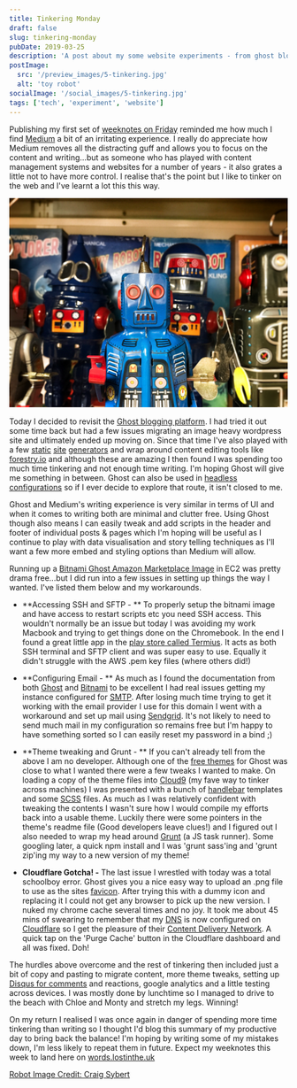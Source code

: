```yaml
---
title: Tinkering Monday
draft: false
slug: tinkering-monday
pubDate: 2019-03-25
description: 'A post about my some website experiments - from ghost blogging throught to static site generators and all the things in between'
postImage:
  src: '/preview_images/5-tinkering.jpg'
  alt: 'toy robot'
socialImage: '/social_images/5-tinkering.jpg'
tags: ['tech', 'experiment', 'website']
---
```


Publishing my first set of [weeknotes on Friday](http://words.lostinthe.uk/weeknotes-1-be-more-like-robbie/) reminded me how much I find [Medium](http://words.lostinthe.uk/tinkering-monday/medium.com) a bit of an irritating experience. I really do appreciate how Medium removes all the distracting guff and allows you to focus on the content and writing...but as someone who has played with content management systems and websites for a number of years - it also grates a little not to have more control. I realise that's the point but I like to tinker on the web and I've learnt a lot this this way.

![Toy robot](../post_images/robot-unsplashFULL.jpg)

Today I decided to revisit the [Ghost blogging platform](https://ghost.org/). I had tried it out some time back but had a few issues migrating an image heavy wordpress site and ultimately ended up moving on. Since that time I've also played with a few [static](https://gohugo.io/) [site](https://jekyllrb.com/) [generators](https://www.gatsbyjs.org/) and wrap around content editing tools like [forestry.io](https://forestry.io/) and although these are amazing I then found I was spending too much time tinkering and not enough time writing. I'm hoping Ghost will give me something in between. Ghost can also be used in [headless configurations](https://blog.ghost.org/jamstack/) so if I ever decide to explore that route, it isn't closed to me.

Ghost and Medium's writing experience is very similar in terms of UI and when it comes to writing both are minimal and clutter free. Using Ghost though also means I can easily tweak and add scripts in the header and footer of individual posts & pages which I'm hoping will be useful as I continue to play with data visualisation and story telling techniques as I'll want a few more embed and styling options than Medium will allow.

Running up a [Bitnami Ghost Amazon Marketplace Image](https://aws.amazon.com/marketplace/pp/B00NPHLY8W) in EC2 was pretty drama free...but I did run into a few issues in setting up things the way I wanted. I've listed them below and my workarounds.

- **Accessing SSH and SFTP - ** To properly setup the bitnami image and have access to restart scripts etc you need SSH access. This wouldn't normally be an issue but today I was avoiding my work Macbook and trying to get things done on the Chromebook. In the end I found a great little app in the [play store called Termius](https://play.google.com/store/apps/details?id=com.server.auditor.ssh.client&hl=en_GB). It acts as both SSH terminal and SFTP client and was super easy to use. Equally it didn't struggle with the AWS .pem key files (where others did!)

- **Configuring Email - ** As much as I found the documentation from both [Ghost](https://docs.ghost.org/concepts/config/) and [Bitnami](https://docs.bitnami.com/aws/apps/ghost/) to be excellent I had real issues getting my instance configured for [SMTP](https://en.wikipedia.org/wiki/Simple_Mail_Transfer_Protocol). After losing much time trying to get it working with the email provider I use for this domain I went with a workaround and set up mail using [Sendgrid](https://sendgrid.com/). It's not likely to need to send much mail in my configuration so remains free but I'm happy to have something sorted so I can easily reset my password in a bind ;)

- **Theme tweaking and Grunt - ** If you can't already tell from the above I am no developer. Although one of the [free themes](https://marketplace.ghost.org/) for Ghost was close to what I wanted there were a few tweaks I wanted to make. On loading a copy of the theme files into [Cloud9](https://aws.amazon.com/cloud9/) (my fave way to tinker across machines) I was presented with a bunch of [handlebar](https://handlebarsjs.com/) templates and some [SCSS](https://sass-lang.com/guide) files. As much as I was relatively confident with tweaking the contents I wasn't sure how I would compile my efforts back into a usable theme. Luckily there were some pointers in the theme's readme file (Good developers leave clues!) and I figured out I also needed to wrap my head around [Grunt](https://gruntjs.com/getting-started) (a JS task runner). Some googling later, a quick npm install and I was 'grunt sass'ing and 'grunt zip'ing my way to a new version of my theme!

- **Cloudflare Gotcha! -** The last issue I wrestled with today was a total schoolboy error. Ghost gives you a nice easy way to upload an .png file to use as the sites [favicon](https://en.wikipedia.org/wiki/Favicon). After trying this with a dummy icon and replacing it I could not get any browser to pick up the new version. I nuked my chrome cache several times and no joy. It took me about 45 mins of swearing to remember that my [DNS](https://en.wikipedia.org/wiki/Domain_Name_System) is now configured on [Cloudflare](https://www.cloudflare.com/) so I get the pleasure of their [Content Delivery Network](https://en.wikipedia.org/wiki/Content_delivery_network). A quick tap on the 'Purge Cache' button in the Cloudflare dashboard and all was fixed. Doh!

The hurdles above overcome and the rest of tinkering then included just a bit of copy and pasting to migrate content, more theme tweaks, setting up [Disqus for comments](https://disqus.com/) and reactions, google analytics and a little testing across devices. I was mostly done by lunchtime so I managed to drive to the beach with Chloe and Monty and stretch my legs. Winning!

On my return I realised I was once again in danger of spending more time tinkering than writing so I thought I'd blog this summary of my productive day to bring back the balance! I'm hoping by writing some of my mistakes down, I'm less likely to repeat them in future. Expect my weeknotes this week to land here on [words.lostinthe.uk](http://words.lostinthe.uk/)

[Robot Image Credit: Craig Sybert](https://unsplash.com/photos/S-vkpXA3os8?utm_source=unsplash&utm_medium=referral&utm_content=creditCopyText)
